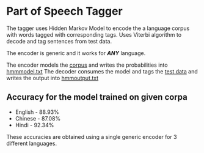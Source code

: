 # Part of Speech Tagger

The tagger uses Hidden Markov Model to encode the a language corpus with words tagged with corresponding tags.
Uses Viterbi algorithm to decode and tag sentences from test data.

The encoder is generic and it works for ***ANY*** language.

The encoder models the [corpus](en_train_tagged.txt) and writes the probabilities into [hmmmodel.txt](hmmmodel.txt)
The decoder consumes the model and tags the [test data](en_dev_raw.txt) and writes the output into [hmmoutput.txt](hmmoutput.txt)

## Accuracy for the model trained on given corpa

 * English  - 88.93%
 * Chinese  - 87.08%
 * Hindi    - 92.34%
 
 These accuracies are obtained using a single generic encoder for 3 different languages.
